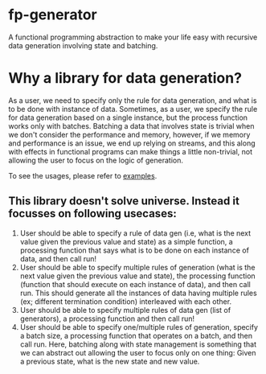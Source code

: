 # fp-generator
A functional programming abstraction to make your life easy with recursive data generation involving state and batching.

# Why a library for data generation?
As a user, we need to specify only the rule for data generation, and what is to be done with instance of data.
Sometimes, as a user, we specify the rule for data generation based on a single instance, but the process function works only with batches. Batching a data that involves state is trivial when we don't consider the performance and memory, however, if we memory and performance is an issue, we end up relying on streams, and this along with effects in functional programs can make things a little non-trivial, not allowing the user to focus on the logic of generation.

To see the usages, please refer to [examples](src/main/scala/com/thaj/generator/examples).

## This library doesn't solve universe. Instead it focusses on following usecases: 
1) User should be able to specify a rule of data gen (i.e, what is the next value given the previous value and state) as a simple function, a processing function that says what is to be done on each instance of data, and then call run!
2) User should be able to specify multiple rules of generation (what is the next value given the previous value and state), the processing function (function that should execute on each instance of data), and then call run. This should generate all the instances of data having multiple rules (ex; different termination condition) interleaved with each other.
3) User should be able to specify multiple rules of data gen (list of generators), a processing function and then call run!
5) User should be able to specify one/multiple rules of generation, specify a batch size, a processing function that operates on a batch, and then call run. Here, batching along with state management is something that we can abstract out allowing the user to focus only on one thing: Given a previous state, what is the new state and new value.
